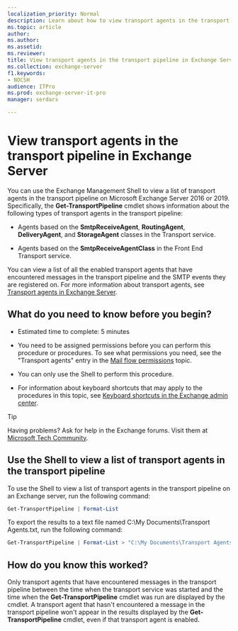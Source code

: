 ```yaml
---
localization_priority: Normal
description: Learn about how to view transport agents in the transport pipeline in Exchange 2016 and Exchange 2019.
ms.topic: article
author: 
ms.author: 
ms.assetid: 
ms.reviewer: 
title: View transport agents in the transport pipeline in Exchange Server
ms.collection: exchange-server
f1.keywords:
- NOCSH
audience: ITPro
ms.prod: exchange-server-it-pro
manager: serdars

---
```


# View transport agents in the transport pipeline in Exchange Server

You can use the Exchange Management Shell to view a list of transport agents in the transport pipeline on Microsoft Exchange Server 2016 or 2019. Specifically, the **Get-TransportPipeline** cmdlet shows information about the following types of transport agents in the transport pipeline:

- Agents based on the **SmtpReceiveAgent**, **RoutingAgent**, **DeliveryAgent**, and **StorageAgent** classes in the Transport service.

- Agents based on the **SmtpReceiveAgentClass** in the Front End Transport service.

You can view a list of all the enabled transport agents that have encountered messages in the transport pipeline and the SMTP events they are registered on. For more information about transport agents, see [Transport agents in Exchange Server](transport-agents.md).

## What do you need to know before you begin?

- Estimated time to complete: 5 minutes

- You need to be assigned permissions before you can perform this procedure or procedures. To see what permissions you need, see the "Transport agents" entry in the [Mail flow permissions](../permissions/feature-permissions/mail-flow-permissions.md) topic.

- You can only use the Shell to perform this procedure.

- For information about keyboard shortcuts that may apply to the procedures in this topic, see [Keyboard shortcuts in the Exchange admin center](../../about-documentation/exchange-admin-center-keyboard-shortcuts.md).

> [!TIP]
> Having problems? Ask for help in the Exchange forums. Visit them at [Microsoft Tech Community](https://techcommunity.microsoft.com/t5/exchange/ct-p/Exchange).

## Use the Shell to view a list of transport agents in the transport pipeline

To use the Shell to view a list of transport agents in the transport pipeline on an Exchange server, run the following command:

```powershell
Get-TransportPipeline | Format-List
```

To export the results to a text file named C:\\My Documents\\Transport Agents.txt, run the following command:

```powershell
Get-TransportPipeline | Format-List > "C:\My Documents\Transport Agents.txt"
```

## How do you know this worked?

Only transport agents that have encountered messages in the transport pipeline between the time when the transport service was started and the time when the **Get-TransportPipeline** cmdlet was run are displayed by the cmdlet. A transport agent that hasn't encountered a message in the transport pipeline won't appear in the results displayed by the **Get-TransportPipeline** cmdlet, even if that transport agent is enabled.
